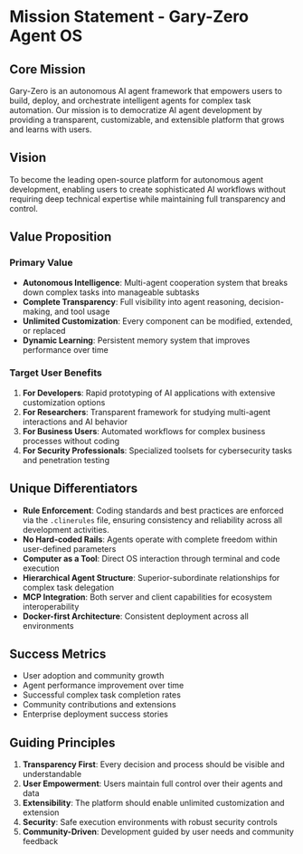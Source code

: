 # Mission Statement - Gary-Zero Agent OS

## Core Mission
Gary-Zero is an autonomous AI agent framework that empowers users to build, deploy, and orchestrate intelligent agents for complex task automation. Our mission is to democratize AI agent development by providing a transparent, customizable, and extensible platform that grows and learns with users.

## Vision
To become the leading open-source platform for autonomous agent development, enabling users to create sophisticated AI workflows without requiring deep technical expertise while maintaining full transparency and control.

## Value Proposition

### Primary Value
- **Autonomous Intelligence**: Multi-agent cooperation system that breaks down complex tasks into manageable subtasks
- **Complete Transparency**: Full visibility into agent reasoning, decision-making, and tool usage
- **Unlimited Customization**: Every component can be modified, extended, or replaced
- **Dynamic Learning**: Persistent memory system that improves performance over time

### Target User Benefits
1. **For Developers**: Rapid prototyping of AI applications with extensive customization options
2. **For Researchers**: Transparent framework for studying multi-agent interactions and AI behavior
3. **For Business Users**: Automated workflows for complex business processes without coding
4. **For Security Professionals**: Specialized toolsets for cybersecurity tasks and penetration testing

## Unique Differentiators
- **Rule Enforcement**: Coding standards and best practices are enforced via the `.clinerules` file, ensuring consistency and reliability across all development activities.
- **No Hard-coded Rails**: Agents operate with complete freedom within user-defined parameters
- **Computer as a Tool**: Direct OS interaction through terminal and code execution
- **Hierarchical Agent Structure**: Superior-subordinate relationships for complex task delegation
- **MCP Integration**: Both server and client capabilities for ecosystem interoperability
- **Docker-first Architecture**: Consistent deployment across all environments

## Success Metrics
- User adoption and community growth
- Agent performance improvement over time
- Successful complex task completion rates
- Community contributions and extensions
- Enterprise deployment success stories

## Guiding Principles
1. **Transparency First**: Every decision and process should be visible and understandable
2. **User Empowerment**: Users maintain full control over their agents and data
3. **Extensibility**: The platform should enable unlimited customization and extension
4. **Security**: Safe execution environments with robust security controls
5. **Community-Driven**: Development guided by user needs and community feedback
